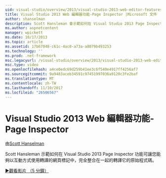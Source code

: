 ```yaml
---
uid: visual-studio/overview/2013/visual-studio-2013-web-editor-features-page-inspector
title: Visual Studio 2013 Web 編輯器功能-Page Inspector |Microsoft 文件
author: shanselman
description: Scott Hansleman 會示範如何在 Visual Studio 2013 Page Inspector 功能可讓您能夠以互動方式使用轉譯的網頁標記中，完全整合 w...
ms.author: aspnetcontent
manager: wpickett
ms.date: 10/17/2013
ms.topic: article
ms.assetid: 17b67048-c61c-4ac0-a73a-a8079b493253
ms.technology: ''
ms.prod: .net-framework
msc.legacyurl: /visual-studio/overview/2013/visual-studio-2013-web-editor-features-page-inspector
msc.type: video
ms.openlocfilehash: a4ce0edc69d259b41ee3c6f540e4917ff4256af7
ms.sourcegitcommit: 9a9483aceb34591c97451997036a9120c3fe2baf
ms.translationtype: MT
ms.contentlocale: zh-TW
ms.lasthandoff: 11/10/2017
ms.locfileid: "26506567"
---
```

<a name="visual-studio-2013-web-editor-features---page-inspector"></a>Visual Studio 2013 Web 編輯器功能-Page Inspector
====================
由[Scott Hanselman](https://github.com/shanselman)

Scott Hansleman 示範如何在 Visual Studio 2013 Page Inspector 功能可讓您能夠以互動方式使用轉譯的網頁標記中，完全整合在一起的轉譯它的原始程式碼。

[&#9654;觀看影片 （5 分鐘）](https://channel9.msdn.com/Blogs/ASP-NET-Site-Videos/visual-studio-2013-web-editor-features-page-inspector)

